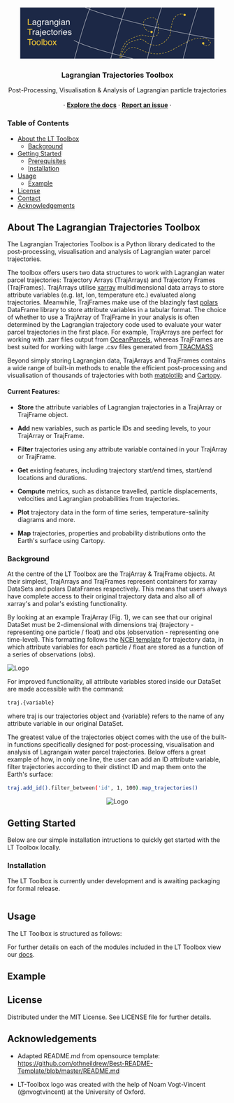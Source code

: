 

<br />
<p align="center">
    <img src="docs/images/README_LT_Toolbox_Logo.png" alt="Logo" width="450" height="120">
  </a>

  <h3 align="center">Lagrangian Trajectories Toolbox</h3>

  <p align="center">
    Post-Processing, Visualisation & Analysis of Lagrangian particle trajectories
    </a>
    <br />
    <br />
    ·
    <a href="https://lt_toolbox.readthedocs.io"><strong>Explore the docs</strong></a>
    ·
    <a href="https://github.com/oj-tooth/lt-toolbox/issues"><strong>Report an issue</strong></a>
    ·
  </p>
</p>

<!-- Table of Contents -->
### Table of Contents

* [About the LT Toolbox](#about-the-lt-toolbox)
  * [Background](#background)
* [Getting Started](#getting-started)
  * [Prerequisites](#prerequisites)
  * [Installation](#installation)
* [Usage](#usage)
  * [Example](#example)
* [License](#license)
* [Contact](#contact)
* [Acknowledgements](#acknowledgements)

<!-- About the LT Toolbox -->
## About The Lagrangian Trajectories Toolbox

The Lagrangian Trajectories Toolbox is a Python library dedicated to the post-processing, visualisation and analysis of Lagrangian water parcel trajectories. 

The toolbox offers users two data structures to work with Lagrangian water parcel trajectories: Trajectory Arrays (TrajArrays) and Trajectory Frames (TrajFrames).
TrajArrays utilise [xarray](http://xarray.pydata.org/en/stable/#) multidimensional data arrays to store attribute variables (e.g. lat, lon, temperature etc.) evaluated along trajectories. Meanwhile, TrajFrames make use of the blazingly fast [polars](https://pola-rs.github.io/polars-book/user-guide/index.html) DataFrame library to store attribute variables in a tabular format. The choice of whether to use a TrajArray of TrajFrame in your analysis is often determined by the Lagrangian trajectory code used to evaluate your water parcel trajectories in the first place. For example, TrajArrays are perfect for working with .zarr files output from [OceanParcels](https://oceanparcels.org), whereas TrajFrames are best suited for working with large .csv files generated from [TRACMASS](https://www.tracmass.org)

Beyond simply storing Lagrangian data, TrajArrays and TrajFrames contains a wide range of built-in methods to enable the efficient post-processing and visualisation of thousands of trajectories with both [matplotlib](https://matplotlib.org) and [Cartopy](https://scitools.org.uk/cartopy/docs/latest/).

#### Current Features:

+ **Store** the attribute variables of Lagrangian trajectories in a TrajArray or TrajFrame object.

+ **Add** new variables, such as particle IDs and seeding levels, to your TrajArray or TrajFrame.

+ **Filter** trajectories using any attribute variable contained in your TrajArray or TrajFrame.

+ **Get** existing features, including trajectory start/end times, start/end locations and durations.

+ **Compute** metrics, such as distance travelled, particle displacements, velocities and Lagrangian probabilities from trajectories.

+ **Plot** trajectory data in the form of time series, temperature-salinity diagrams and more.

+ **Map** trajectories, properties and probability distributions onto the Earth's surface using Cartopy.

### Background

At the centre of the LT Toolbox are the TrajArray & TrajFrame objects. At their simplest, TrajArrays and TrajFrames represent containers for xarray DataSets and polars DataFrames respectively. This means that users always have complete access to their original trajectory data and also all of xarray's and polar's existing functionality.

By looking at an example TrajArray (Fig. 1), we can see that our original DataSet must be 2-dimensional with dimensions traj (trajectory - representing one particle / float) and obs (observation - representing one time-level). This formatting follows the [NCEI template](https://www.nodc.noaa.gov/data/formats/netcdf/v2.0/trajectoryIncomplete.cdl) for trajectory data, in which attribute variables for each particle / float are stored as a function of a series of observations (obs).

<p align="centre">
    <img src="" alt="Logo" width="220" height="150"> 
 </a>
<p


For improved functionality, all attribute variables stored inside our DataSet are made accessible with the command:

```sh
traj.{variable}
```
where traj is our trajectories object and {variable} refers to the name of any attribute variable in our original DataSet. 

The greatest value of the trajectories object comes with the use of the built-in functions specifically designed for post-processing, visualisation and analysis of Lagrangain water parcel trajectories. Below offers a great example of how, in only one line, the user can add an ID attribute variable, filter trajectories according to their distinct ID and map them onto the Earth's surface:

```sh
traj.add_id().filter_between('id', 1, 100).map_trajectories()
```

<p align="center">
    <img src="" alt="Logo" width="250" height="200"> 
 </a>
<p

<!-- Getting Started -->
## Getting Started

Below are our simple installation intructions to quickly get started with the LT Toolbox locally.

### Installation

The LT Toolbox is currently under development and is awaiting packaging for formal release.

```sh 
```

<!-- Usage -->
## Usage

The LT Toolbox is structured as follows:
    
For further details on each of the modules included in the LT Toolbox view our [docs](https://lt_toolbox.readthedocs.io).

## Example

<!-- License -->
## License

Distributed under the MIT License. See LICENSE file for further details. 

<!-- Acknowledgements -->
## Acknowledgements

* Adapted README.md from opensource template: 
https://github.com/othneildrew/Best-README-Template/blob/master/README.md

* LT-Toolbox logo was created with the help of Noam Vogt-Vincent (@nvogtvincent) at the University of Oxford.
